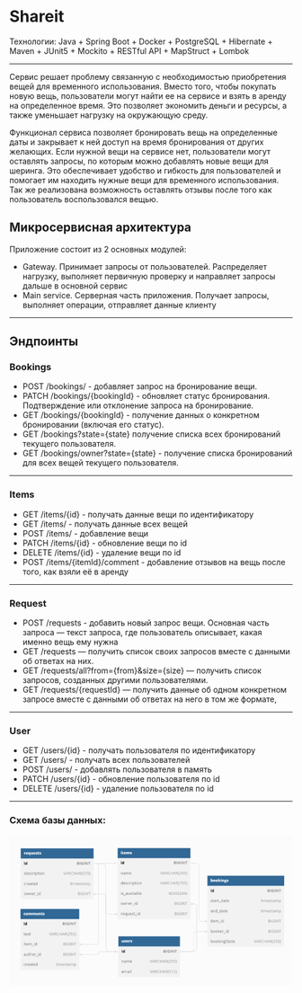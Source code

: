 # Shareit
Технологии: Java + Spring Boot + Docker + PostgreSQL + Hibernate + Maven + JUnit5 + Mockito + RESTful API + MapStruct + Lombok

---

Сервис решает проблему связанную с необходимостью приобретения вещей для временного использования. Вместо того, чтобы покупать новую вещь, пользователи могут найти ее на сервисе и взять в аренду на определенное время. Это позволяет экономить деньги и ресурсы, а также уменьшает нагрузку на окружающую среду.

Функционал сервиса позволяет бронировать вещь на определенные даты и закрывает к ней доступ на время бронирования от других желающих. Если нужной вещи на сервисе нет, пользователи могут оставлять запросы, по которым можно добавлять новые вещи для шеринга. Это обеспечивает удобство и гибкость для пользователей и помогает им находить нужные вещи для временного использования. Так же реализована возможность оставлять отзывы после того как пользователь воспользовался вещью.

## Микросервисная архитектура
Приложение состоит из 2 основных модулей:

- Gateway. Принимает запросы от пользователей. Распределяет нагрузку, выполняет первичную проверку и направляет запросы дальше в основной сервис
- Main service. Серверная часть приложения. Получает запросы, выполняет операции, отправляет данные клиенту
 ---
## Эндпоинты
### Bookings

- POST /bookings/ - добавляет запрос на бронирование вещи.
- PATCH /bookings/{bookingId} - обновляет статус бронирования. Подтверждение или отклонение запроса на бронирование.
- GET /bookings/{bookingId} - получение данных о конкретном бронировании (включая его статус).
- GET /bookings?state={state} получение списка всех бронирований текущего пользователя.
- GET /bookings/owner?state={state} - получение списка бронирований для всех вещей текущего пользователя.

---

### Items

- GET /items/{id} - получать данные вещи по идентификатору
- GET /items/ - получать данные всех вещей
- POST /items/ - добавление вещи
- PATCH /items/{id} - обновление вещи по id
- DELETE /items/{id} - удаление вещи по id
- POST /items/{itemId}/comment - добавление отзывов на вещь после того, как взяли её в аренду

---

### Request

- POST /requests - добавить новый запрос вещи. Основная часть запроса — текст запроса, где пользователь описывает, какая именно вещь ему нужна
- GET /requests — получить список своих запросов вместе с данными об ответах на них.
- GET /requests/all?from={from}&size={size} — получить список запросов, созданных другими пользователями.
- GET /requests/{requestId} — получить данные об одном конкретном запросе вместе с данными об ответах на него в том же формате,

---

### User

- GET /users/{id} - получать пользователя по идентификатору
- GET /users/ - получать всех пользователей
- POST /users/ - добавлять пользователя в память
- PATCH /users/{id} - обновление пользователя по id
- DELETE /users/{id} - удаление пользователя по id

---
### Схема базы данных:

![img.png](img.png)